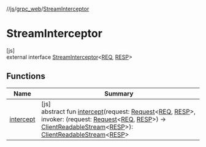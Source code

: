 //[js](../../../index.md)/[grpc_web](../index.md)/[StreamInterceptor](index.md)

# StreamInterceptor

[js]\
external interface [StreamInterceptor](index.md)&lt;[REQ](index.md), [RESP](index.md)&gt;

## Functions

| Name | Summary |
|---|---|
| [intercept](intercept.md) | [js]<br>abstract fun [intercept](intercept.md)(request: [Request](../-request/index.md)&lt;[REQ](index.md), [RESP](index.md)&gt;, invoker: (request: [Request](../-request/index.md)&lt;[REQ](index.md), [RESP](index.md)&gt;) -&gt; [ClientReadableStream](../-client-readable-stream/index.md)&lt;[RESP](index.md)&gt;): [ClientReadableStream](../-client-readable-stream/index.md)&lt;[RESP](index.md)&gt; |
